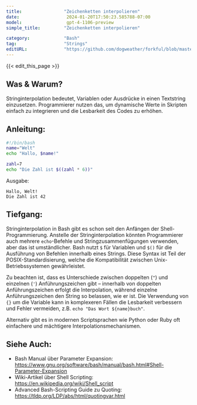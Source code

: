 ```yaml
---
title:                "Zeichenketten interpolieren"
date:                  2024-01-20T17:50:23.585788-07:00
model:                 gpt-4-1106-preview
simple_title:         "Zeichenketten interpolieren"

category:             "Bash"
tag:                  "Strings"
editURL:              "https://github.com/dogweather/forkful/blob/master/content/de/bash/interpolating-a-string.md"
---
```


{{< edit_this_page >}}

## Was & Warum?
Stringinterpolation bedeutet, Variablen oder Ausdrücke in einen Textstring einzusetzen. Programmierer nutzen das, um dynamische Werte in Skripten einfach zu integrieren und die Lesbarkeit des Codes zu erhöhen.

## Anleitung:
```Bash
#!/bin/bash
name="Welt"
echo "Hallo, $name!"

zahl=7
echo "Die Zahl ist $((zahl * 6))"
```
Ausgabe:
```
Hallo, Welt!
Die Zahl ist 42
```

## Tiefgang:
Stringinterpolation in Bash gibt es schon seit den Anfängen der Shell-Programmierung. Anstelle der Stringinterpolation könnten Programmierer auch mehrere `echo`-Befehle und Stringzusammenfügungen verwenden, aber das ist umständlicher. Bash nutzt `$` für Variablen und `$()` für die Ausführung von Befehlen innerhalb eines Strings. Diese Syntax ist Teil der POSIX-Standardisierung, welche die Kompatibilität zwischen Unix-Betriebssystemen gewährleistet. 

Zu beachten ist, dass es Unterschiede zwischen doppelten (`"`) und einzelnen (`'`) Anführungszeichen gibt – innerhalb von doppelten Anführungszeichen erfolgt die Interpolation, während einzelne Anführungszeichen den String so belassen, wie er ist. Die Verwendung von `{}` um die Variable kann in komplexeren Fällen die Lesbarkeit verbessern und Fehler vermeiden, z.B. `echo "Das Wort ${name}buch"`.

Alternativ gibt es in modernen Scriptsprachen wie Python oder Ruby oft einfachere und mächtigere Interpolationsmechanismen.

## Siehe Auch:
- Bash Manual über Parameter Expansion: https://www.gnu.org/software/bash/manual/bash.html#Shell-Parameter-Expansion
- Wiki-Artikel über Shell Scripting: https://en.wikipedia.org/wiki/Shell_script
- Advanced Bash-Scripting Guide zu Quoting: https://tldp.org/LDP/abs/html/quotingvar.html
